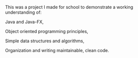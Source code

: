 This was a project I made for school to demonstrate a working understanding of:

Java and Java-FX,

Object oriented programming principles,

Simple data structures and algorithms,

Organization and writing maintainable, clean code.
